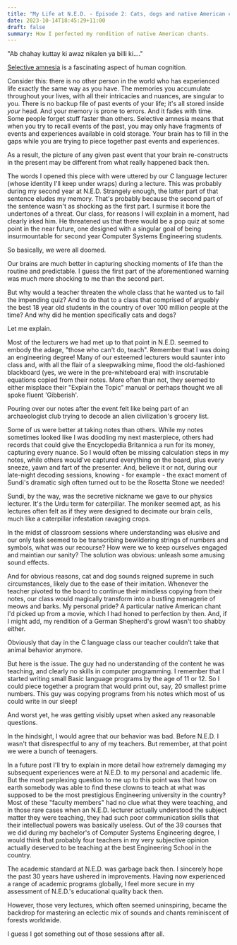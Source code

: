 ```yaml
---
title: "My Life at N.E.D. - Episode 2: Cats, dogs and native American chants"
date: 2023-10-14T18:45:29+11:00
draft: false
summary: How I perfected my rendition of native American chants.
---
```


"Ab chahay kuttay ki awaz nikalen ya billi ki...."

<a href="https://www.betterhelp.com/advice/memory/an-overview-of-selective-memory/" target="_blank"> Selective amnesia</a> is a fascinating aspect of human cognition.

Consider this: there is no other person in the world who has experienced life exactly the same way as you have. The memories you accumulate throughout your lives, with all their intricacies and nuances, are singular to you. There is no backup file of past events of your life; it's all stored inside _your_ head. And your memory is prone to errors. And it fades with time. Some people forget stuff faster than others. Selective amnesia means that when you try to recall events of the past, you may only have fragments of events and experiences available in cold storage. Your brain has to fill in the gaps while you are trying to piece together past events and experiences.

As a result, the picture of any given past event that your brain re-constructs in the present may be different from what really happened back then.

The words I opened this piece with were uttered by our C language lecturer (whose identity I'll keep under wraps) during a lecture. This was probably during my second year at N.E.D. Strangely enough, the latter part of that sentence eludes my memory. That's probably because the second part of the sentence wasn't as shocking as the first part. I surmise it bore the undertones of a threat. Our class, for reasons I will explain in a moment, had clearly irked him. He threatened us that there would be a pop quiz at some point in the near future, one designed with a singular goal of being insurmountable for second year Computer Systems Engineering students.

So basically, we were all doomed.

Our brains are much better in capturing shocking moments of life than the routine and predictable. I guess the first part of the aforementioned warning was much more shocking to me than the second part.

But why would a teacher threaten the whole class that he wanted us to fail the impending quiz? And to do that to a class that comprised of arguably the best 18 year old students in the country of over 100 million people at the time? And why did he mention specifically cats and dogs?

Let me explain.

Most of the lecturers we had met up to that point in N.E.D. seemed to embody the adage, "those who can't do, teach". Remember that I was doing an engineering degree! Many of our esteemed lecturers would saunter into class and, with all the flair of a sleepwalking mime, flood the old-fashioned blackboard (yes, we were in the pre-whiteboard era) with inscrutable equations copied from their notes. More often than not, they seemed to either misplace their "Explain the Topic" manual or perhaps thought we all spoke fluent 'Gibberish'.

Pouring over our notes after the event felt like being part of an archaeologist club trying to decode an alien civilization's grocery list.

Some of us were better at taking notes than others. While my notes sometimes looked like I was doodling my next masterpiece, others had records that could give the Encyclopedia Britannica a run for its money, capturing every nuance. So I would often be missing calculation steps in my notes, while others would've captured everything on the board, plus every sneeze, yawn and fart of the presenter. And, believe it or not, during our late-night decoding sessions, knowing - for example - the exact moment of Sundi's dramatic sigh often turned out to be the Rosetta Stone we needed!

Sundi, by the way, was the secretive nickname we gave to our physics lecturer. It's the Urdu term for caterpillar. The moniker seemed apt, as his lectures often felt as if they were designed to decimate our brain cells, much like a caterpillar infestation ravaging crops.

In the midst of classroom sessions where understanding was elusive and our only task seemed to be transcribing bewildering strings of numbers and symbols, what was our recourse? How were we to keep ourselves engaged and maintian our sanity? The solution was obvious: unleash some amusing sound effects.

And for obvious reasons, cat and dog sounds reigned supreme in such circumstances, likely due to the ease of their imitation. Whenever the teacher pivoted to the board to continue their mindless copying from their notes, our class would magically transform into a bustling menagerie of meows and barks. My personal pride? A particular native American chant I'd picked up from a movie, which I had honed to perfection by then. And, if I might add, my rendition of a German Shepherd's growl wasn't too shabby either.

Obviously that day in the C language class our teacher couldn't take that animal behavior anymore.

But here is the issue. The guy had no understanding of the content he was teaching, and clearly no skills in computer programming. I remember that I started writing small Basic language programs by the age of 11 or 12. So I could piece together a program that would print out, say, 20 smallest prime numbers. This guy was copying programs from his notes which most of us could write in our sleep!

And worst yet, he was getting visibly upset when asked any reasonable questions.

In the hindsight, I would agree that our behavior was bad. Before N.E.D. I wasn't that disrespectful to any of my teachers. But remember, at that point we were a bunch of teenagers.

In a future post I'll try to explain in more detail how extremely damaging my subsequent experiences were at N.E.D. to my personal and academic life. But the most perplexing question to me up to this point was that how on earth somebody was able to find these clowns to teach at what was supposed to be the most prestigious Engineering university in the country? Most of these "faculty members" had no clue what they were teaching, and in those rare cases when an N.E.D. lecturer actually understood the subject matter they were teaching, they had such poor communication skills that their intellectual powers was basically useless. Out of the 39 courses that we did during my bachelor's of Computer Systems Engineering degree, I would think that probably four teachers in my very subjective opinion actually deserved to be teaching at the best Engineering School in the country.

The academic standard at N.E.D. was garbage back then. I sincerely hope the past 30 years have ushered in improvements. Having now experienced a range of academic programs globally, I feel more secure in my assessment of N.E.D.'s educational quality back then.

However, those very lectures, which often seemed uninspiring, became the backdrop for mastering an eclectic mix of sounds and chants reminiscent of forests worldwide.

I guess I got something out of those sessions after all.
